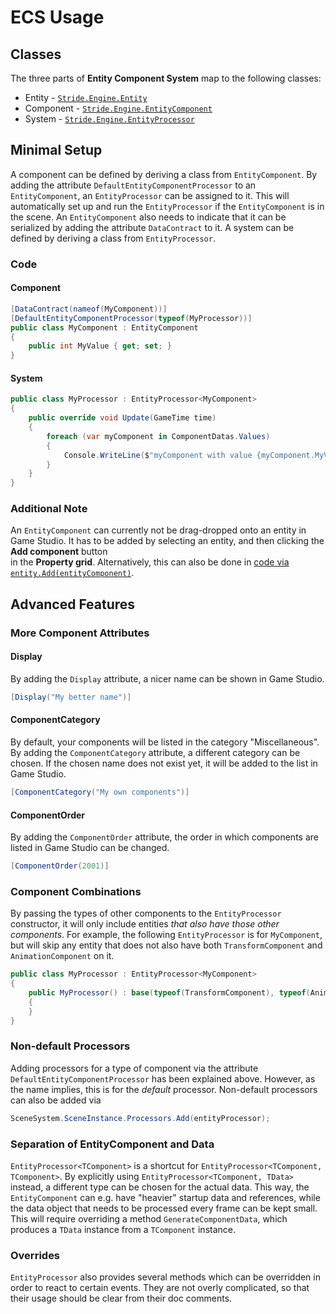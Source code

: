 # ECS Usage

## Classes

The three parts of **Entity Component System** map to the following classes:

- Entity - [`Stride.Engine.Entity`](xref:Stride.Engine.Entity)
- Component - [`Stride.Engine.EntityComponent`](xref:Stride.Engine.EntityComponent)
- System - [`Stride.Engine.EntityProcessor`](xref:Stride.Engine.EntityProcessor)

## Minimal Setup

A component can be defined by deriving a class from `EntityComponent`. By adding the attribute `DefaultEntityComponentProcessor` to an `EntityComponent`, an `EntityProcessor` can be assigned to it. This will automatically set up and run the `EntityProcessor` if the `EntityComponent` is in the scene. An `EntityComponent` also needs to indicate that it can be serialized by adding the attribute `DataContract` to it. A system can be defined by deriving a class from `EntityProcessor`.


### Code

#### Component
```csharp
[DataContract(nameof(MyComponent))]
[DefaultEntityComponentProcessor(typeof(MyProcessor))]
public class MyComponent : EntityComponent
{
    public int MyValue { get; set; }
}
```

#### System
```csharp
public class MyProcessor : EntityProcessor<MyComponent>
{
    public override void Update(GameTime time)
    {
        foreach (var myComponent in ComponentDatas.Values)
        {
            Console.WriteLine($"myComponent with value {myComponent.MyValue} at {time.Total.TotalSeconds}");
        }
    }
}
```

### Additional Note
An `EntityComponent` can currently not be drag-dropped onto an entity in Game Studio. It has to be added by selecting an entity, and then clicking the **Add component** button  
in the **Property grid**. Alternatively, this can also be done in [code via `entity.Add(entityComponent)`](https://doc.stride3d.net/latest/en/api/Stride.Engine.Entity.html#Stride_Engine_Entity_Add_Stride_Engine_EntityComponent_).


## Advanced Features

### More Component Attributes

#### Display
By adding the `Display` attribute, a nicer name can be shown in Game Studio.
```csharp
[Display("My better name")]
```

#### ComponentCategory
By default, your components will be listed in the category "Miscellaneous". By adding the `ComponentCategory` attribute, a different category can be chosen. If the chosen name does not exist yet, it will be added to the list in Game Studio.
```csharp
[ComponentCategory("My own components")]
```

#### ComponentOrder
By adding the `ComponentOrder` attribute, the order in which components are listed in Game Studio can be changed.
```csharp
[ComponentOrder(2001)]
```


### Component Combinations
By passing the types of other components to the `EntityProcessor` constructor, it will only include entities _that also have those other components_. For example, the following `EntityProcessor` is for `MyComponent`, but will skip any entity that does not also have both `TransformComponent` and `AnimationComponent` on it.

```csharp
public class MyProcessor : EntityProcessor<MyComponent>
{
    public MyProcessor() : base(typeof(TransformComponent), typeof(AnimationComponent))
    {
    }
}
```


### Non-default Processors
Adding processors for a type of component via the attribute `DefaultEntityComponentProcessor` has been explained above. However, as the name implies, this is for the _default_ processor. Non-default processors can also be added via
```csharp
SceneSystem.SceneInstance.Processors.Add(entityProcessor);
```


### Separation of EntityComponent and Data

`EntityProcessor<TComponent>` is a shortcut for `EntityProcessor<TComponent, TComponent>`. By explicitly using `EntityProcessor<TComponent, TData>` instead, a different type can be chosen for the actual data. This way, the `EntityComponent` can e.g. have "heavier" startup data and references, while the data object that needs to be processed every frame can be kept small. This will require overriding a method `GenerateComponentData`, which produces a `TData` instance from a `TComponent` instance.

### Overrides
`EntityProcessor` also provides several methods which can be overridden in order to react to certain events. They are not overly complicated, so that their usage should be clear from their doc comments.